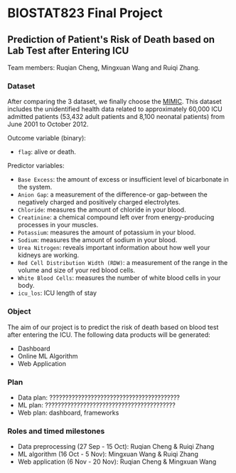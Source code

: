 # BIOSTAT823 Final Project

## Prediction of Patient's Risk of Death based on Lab Test after Entering ICU

Team members: Ruqian Cheng, Mingxuan Wang and Ruiqi Zhang.

### Dataset

After comparing the 3 dataset, we finally choose the [MIMIC](https://mimic.mit.edu/). This dataset includes the unidentified health data related to approximately 60,000 ICU admitted patients (53,432 adult patients and 8,100 neonatal patients) from June 2001 to October 2012.

Outcome variable (binary):

- `flag`: alive or death.

Predictor variables:

- `Base Excess`: the amount of excess or insufficient level of bicarbonate in the system.
- `Anion Gap`: a measurement of the difference-or gap-between the negatively charged and positively charged electrolytes.
- `Chloride`: measures the amount of chloride in your blood.
- `Creatinine`: a chemical compound left over from energy-producing processes in your muscles.
- `Potassium`: measures the amount of potassium in your blood.
- `Sodium`: measures the amount of sodium in your blood.
- `Urea Nitrogen`: reveals important information about how well your kidneys are working.
- `Red Cell Distribution Width (RDW)`: a measurement of the range in the volume and size of your red blood cells.
- `White Blood Cells`: measures the number of white blood cells in your body.
- `icu_los`: ICU length of stay

### Object

The aim of our project is to predict the risk of death based on blood test after entering the ICU. The following data products will be generated:

- Dashboard
- Online ML Algorithm
- Web Application

### Plan

- Data plan: ?????????????????????????????????????????
- ML plan: ?????????????????????????????????????????
- Web plan: dashboard, frameworks

### Roles and timed milestones

- Data preprocessing (27 Sep - 15 Oct): Ruqian Cheng & Ruiqi Zhang
- ML algorithm (16 Oct - 5 Nov): Mingxuan Wang & Ruiqi Zhang
- Web application (6 Nov - 20 Nov): Ruqian Cheng & Mingxuan Wang
